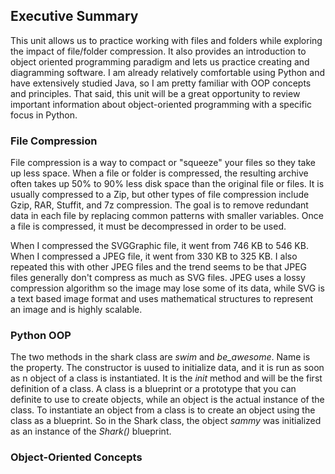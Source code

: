 ## Executive Summary ##

This unit allows us to practice working with files and folders while exploring the impact of file/folder compression. It also provides an introduction to object oriented programming paradigm and lets us practice creating and diagramming software. I am already relatively comfortable using Python and have extensively studied Java, so I am pretty familiar with OOP concepts and principles. That said, this unit will be a great opportunity to review important information about object-oriented programming with a specific focus in Python.

### File Compression ###

File compression is a way to compact or "squeeze" your files so they take up less space. When a file or folder is compressed, the resulting archive often takes up 50% to 90% less disk space than the original file or files. It is usually compressed to a Zip, but other types of file compression include Gzip, RAR, Stuffit, and 7z compression. The goal is to remove redundant data in each file by replacing common patterns with smaller variables. Once a file is compressed, it must be decompressed in order to be used.

When I compressed the SVGGraphic file, it went from 746 KB to 546 KB. When I compressed a JPEG file, it went from 330 KB to 325 KB. I also repeated this with other JPEG files and the trend seems to be that JPEG files generally don't compress as much as SVG files. JPEG uses a lossy compression algorithm so the image may lose some of its data, while SVG is a text based image format and uses mathematical structures to represent an image and is highly scalable.

### Python OOP ###

The two methods in the shark class are *swim* and *be_awesome*. Name is the property. The constructor is uused to initialize data, and it is run as soon as n object of a class is instantiated. It is the *_init_* method and will be the first definition of a class. A class is a blueprint or a prototype that you can definite to use to create objects, while an object is the actual instance of the class. To instantiate an object from a class is to create an object using the class as a blueprint. So in the Shark class, the object *sammy* was initialized as an instance of the *Shark()* blueprint.

### Object-Oriented Concepts ###
